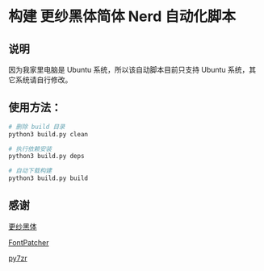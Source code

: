 # 构建 更纱黑体简体 Nerd 自动化脚本

## 说明

因为我家里电脑是 Ubuntu 系统，所以该自动脚本目前只支持 Ubuntu 系统，其它系统请自行修改。

## 使用方法：

```sh
# 删除 build 目录
python3 build.py clean

# 执行依赖安装
python3 build.py deps

# 自动下载构建
python3 build.py build
```

## 感谢

[更纱黑体](https://github.com/be5invis/Sarasa-Gothic)

[FontPatcher](https://github.com/ryanoasis/nerd-fonts?tab=readme-ov-file#font-patcher)

[py7zr](https://github.com/miurahr/py7zr)
